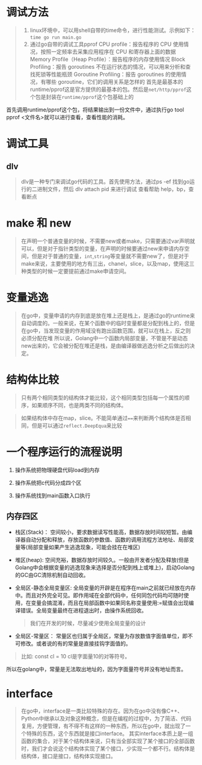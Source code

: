 # 调试方法
> 1. linux环境中，可以用shell自带的time命令，进行性能测试。示例如下：
> `time go run main.go`
> 2. 通过go自带的调试工具pprof
> CPU profile：报告程序的 CPU 使用情况，按照一定频率去采集应用程序在 CPU 和寄存器上面的数据
Memory Profile（Heap Profile）：报告程序的内存使用情况
Block Profiling：报告 goroutines 不在运行状态的情况，可以用来分析和查找死锁等性能瓶颈
Goroutine Profiling：报告 goroutines 的使用情况，有哪些 goroutine，它们的调用关系是怎样的
> 首先是最基本的runtime/pprof这是官方提供的最基本的包。然后是`net/http/pprof`这个包是封装在`runtime/pprof`这个包基础上的

首先调用runtime/pprof这个包，将结果输出到一份文件中，通过执行go tool pprof <文件名>就可以进行查看，查看性能的消耗。

# 调试工具
## dlv
> dlv是一种专门来调试go代码的工具。首先使用方法，通过ps -ef 找到go运行的二进制文件，然后 dlv attach pid 来进行调试
查看帮助 help，bp，查看断点


# make 和 new
> 在声明一个普通变量的时候，不需要new或者make，只需要通过var声明就可以，但是对于指针类型的变量，在声明的时候要通过new来申请内存空间，但是对于普通的变量，`int`,`string`等变量就不需要new了，但是对于make来说，主要使用的地方有三出，chanel，slice，以及map，使用这三种类型的时候一定要提前通过make申请空间。

# 变量逃逸
> 在go中，变量申请的内存到底是放在堆上还是栈上，是通过go的runtime来自动调度的。一般来说，在某个函数中的临时变量都是分配到栈上的，但是在go中，当发现变量的作用域没有跑出函数范围，就可以在栈上，反之则必须分配在堆
> 所以说，Golang中一个函数内局部变量，不管是不是动态new出来的，它会被分配在堆还是栈，是由编译器做逃逸分析之后做出的决定。

# 结构体比较
> 只有两个相同类型的结构体才能比较，这个相同类型包括每一个属性的顺序，如果顺序不同，也是两类不同的结构体。

> 如果结构体中存在map，slice。不能简单通过`==`来判断两个结构体是否相同，但是可以通过`reflect.DeepEqua`来比较

# 一个程序运行的流程说明



1. 操作系统把物理硬盘代码load到内存

2. 操作系统把c代码分成四个区

3. 操作系统找到main函数入口执行

## 内存四区


- 栈区(Stack)：
​ 空间较小，要求数据读写性能高，数据存放时间较短暂。由编译器自动分配和释放，存放函数的参数值、函数的调用流程方法地址、局部变量等(局部变量如果产生逃逸现象，可能会挂在在堆区)

- 堆区(heap):
​ 空间充裕，数据存放时间较久。一般由开发者分配及释放(但是Golang中会根据变量的逃逸现象来选择是否分配到栈上或堆上)，启动Golang的GC由GC清除机制自动回收。

- 全局区-静态全局变量区:
​ 全局变量的开辟是在程序在main之前就已经放在内存中。而且对外完全可见。即作用域在全部代码中，任何同包代码均可随时使用，在变量会搞混淆，而且在局部函数中如果同名称变量使用:=赋值会出现编译错误。全局变量最终在进程退出时，由操作系统回收。

    > 我们在开发的时候，尽量减少使用全局变量的设计
- 全局区-常量区：
​ 常量区也归属于全局区，常量为存放数值字面值单位，即不可修改。或者说的有的常量是直接挂钩字面值的。

> 比如:
const cl = 10
cl是字面量10的对等符号。

所以在golang中，常量是无法取出地址的，因为字面量符号并没有地址而言。

# interface 
> 在go中，interface是一类比较特殊的存在。因为在go中没有像C++、Python中继承以及对象这种概念，但是在编程的过程中，为了简洁、代码复用，方便管理，有不得不有这样的一种东西，所以在go中，就出现了一个特殊的东西，这个东西就是接口interface。
> 其实interface本质上是一组函数的集合，对于某个结构体来说，只有当全部实现了某个接口的全部函数时，我们才会说这个结构体实现了某个接口，少实现一个都不行。结构体是结构体，接口是接口，结构体实现接口。
